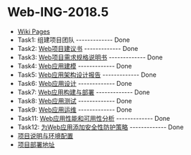 # Web-ING-2018.5

- [Wiki Pages](https://github.com/2018XiDianWebGoGo/Web-ING-2018.5/wiki)
- Task1: 组建项目团队 ------------- Done
- Task2: [Web项目建议书](https://github.com/2018XiDianWebGoGo/Web-ING-2018.5/wiki/Web%E9%A1%B9%E7%9B%AE%E5%BB%BA%E8%AE%AE%E4%B9%A6) ------------- Done
- Task3: [Web项目需求规格说明书](https://github.com/2018XiDianWebGoGo/Web-ING-2018.5/wiki/Web%E9%A1%B9%E7%9B%AE%E9%9C%80%E6%B1%82%E8%A7%84%E6%A0%BC%E8%AF%B4%E6%98%8E%E4%B9%A6) ------------- Done
- Task4: [Web应用建模](https://github.com/2018XiDianWebGoGo/Web-ING-2018.5/wiki/Web%E5%BA%94%E7%94%A8%E5%BB%BA%E6%A8%A1) ------------- Done
- Task5: [Web应用架构设计报告](https://github.com/2018XiDianWebGoGo/Web-ING-2018.5/wiki/Web%E5%BA%94%E7%94%A8%E6%9E%B6%E6%9E%84%E8%AE%BE%E8%AE%A1%E6%8A%A5%E5%91%8A) ------------- Done
- Task6: [Web应用设计](https://github.com/2018XiDianWebGoGo/Web-ING-2018.5/wiki/Web%E5%BA%94%E7%94%A8%E8%AE%BE%E8%AE%A1) ------------- Done
- Task7: [Web应用构建与部署](https://www.redarrow.top/) ------------- Done
- Task8: [Web应用测试](https://github.com/2018XiDianWebGoGo/Web-ING-2018.5/wiki/Web%E5%BA%94%E7%94%A8%E6%B5%8B%E8%AF%95) ------------- Done
- Task9: [Web应用运维](https://github.com/2018XiDianWebGoGo/Web-ING-2018.5/wiki/Web%E5%BA%94%E7%94%A8%E8%BF%90%E7%BB%B4) ------------- Done
- Task11: [Web应用性能和可用性分析](https://github.com/2018XiDianWebGoGo/Web-ING-2018.5/wiki/Web%E5%BA%94%E7%94%A8%E6%80%A7%E8%83%BD%E5%92%8C%E5%8F%AF%E7%94%A8%E6%80%A7%E5%88%86%E6%9E%90) ------------- Done
- Task12: [为Web应用添加安全性防护策略](https://github.com/2018XiDianWebGoGo/Web-ING-2018.5/wiki/%E4%B8%BAWeb%E5%BA%94%E7%94%A8%E6%B7%BB%E5%8A%A0%E5%AE%89%E5%85%A8%E6%80%A7%E9%98%B2%E6%8A%A4%E7%AD%96%E7%95%A5) ------------- Done
- [项目说明与环境配置](https://github.com/2018XiDianWebGoGo/Web-ING-2018.5/blob/master/MyBlog/README.md)
- [项目部署地址](https://www.redarrow.top)